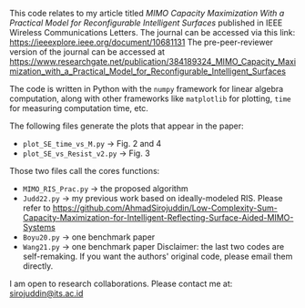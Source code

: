 This code relates to my article titled *MIMO Capacity Maximization With a Practical Model for Reconfigurable Intelligent Surfaces* published in IEEE Wireless Communications Letters.
The journal can be accessed via this link: https://ieeexplore.ieee.org/document/10681131
The pre-peer-reviewer version of the journal can be accessed at https://www.researchgate.net/publication/384189324_MIMO_Capacity_Maximization_with_a_Practical_Model_for_Reconfigurable_Intelligent_Surfaces

The code is written in Python with the `numpy` framework for linear algebra computation, along with other frameworks like `matplotlib` for plotting, `time` for measuring computation time, etc.

The following files generate the plots that appear in the paper:
- `plot_SE_time_vs_M.py` -> Fig. 2 and 4
- `plot_SE_vs_Resist_v2.py` -> Fig. 3

Those two files call the cores functions:
- `MIMO_RIS_Prac.py` -> the proposed algorithm
- `Judd22.py` -> my previous work based on ideally-modeled RIS. Please refer to https://github.com/AhmadSirojuddin/Low-Complexity-Sum-Capacity-Maximization-for-Intelligent-Reflecting-Surface-Aided-MIMO-Systems 
- `Boyu20.py` -> one benchmark paper
- `Wang21.py` -> one benchmark paper
Disclaimer: the last two codes are self-remaking. If you want the authors' original code, please email them directly.

I am open to research collaborations. Please contact me at: sirojuddin@its.ac.id 
